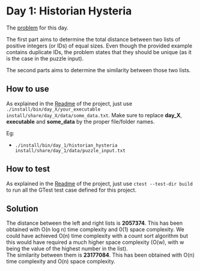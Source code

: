 # Day 1: Historian Hysteria

The [problem](https://adventofcode.com/2024/day/1) for this day.

The first part aims to determine the total distance between two lists of positive integers (or IDs) of equal sizes. Even though the provided example contains duplicate IDs, the problem states that they should be unique (as it is the case in the puzzle input).

The second parts aims to determine the similarity between those two lists.

## How to use

As explained in the [Readme](../../README.md#how-to-use) of the project, just use `./install/bin/day_X/your_executable install/share/day_X/data/some_data.txt`. Make sure to replace **day_X**, **executable** and **some_data** by the proper file/folder names.

Eg:

- `./install/bin/day_1/historian_hysteria install/share/day_1/data/puzzle_input.txt`

## How to test

As explained in the [Readme](../../README.md/#how-to-test) of the project, just use `ctest --test-dir build` to run all the GTest test case defined for this project.

## Solution

The distance between the left and right lists is **2057374**. This has been obtained with O(n log n) time complexity and 0(1) space complexity. We could have achieved O(n) time complexity with a count sort algorithm but this would have required a much higher space complexity (O(w), with w being the value of the highest number in the list).  
The similarity between them is **23177084**. This has been obtained with O(n) time complexity and O(n) space complexity.
